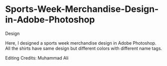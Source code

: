# Sports-Week-Merchandise-Design-in-Adobe-Photoshop

Design

Here, I designed a sports week merchandise design in Adobe Photoshop. All the shirts have same design but different colors with different name tags.

Editing Credits: Muhammad Ali
